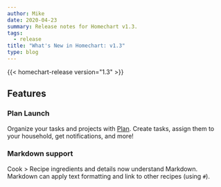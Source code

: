 ```yaml
---
author: Mike
date: 2020-04-23
summary: Release notes for Homechart v1.3.
tags:
  - release
title: "What's New in Homechart: v1.3"
type: blog
---
```


{{< homechart-release version="1.3" >}}

## Features

### Plan Launch
Organize your tasks and projects with [Plan](/plan/tasks).  Create tasks, assign them to your household, get notifications, and more!

### Markdown support
Cook > Recipe ingredients and details now understand Markdown.  Markdown can apply text formatting and link to other recipes (using `#`).
